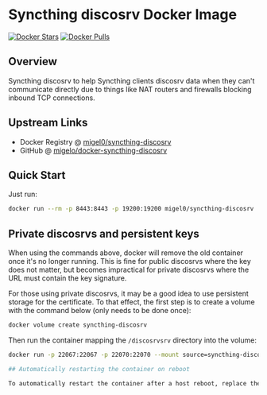 # Syncthing discosrv Docker Image

[![Docker Stars](https://img.shields.io/docker/stars/migel0/syncthing-discosrv.svg)](https://hub.docker.com/r/migel0/syncthing-discosrv/)
[![Docker Pulls](https://img.shields.io/docker/pulls/migel0/syncthing-discosrv.svg)](https://hub.docker.com/r/migel0/syncthing-discosrv/)

## Overview

Syncthing discosrv to help Syncthing clients discosrv data when they can't communicate directly due to things like NAT routers and firewalls blocking inbound TCP connections.


## Upstream Links

- Docker Registry @ [migel0/syncthing-discosrv](https://hub.docker.com/repository/docker/migel0/syncthing-discosrv//)
- GitHub @ [migelo/docker-syncthing-discosrv](https://github.com/Migelo/docker-syncthing-discosrv)

## Quick Start

Just run:

```bash
docker run --rm -p 8443:8443 -p 19200:19200 migel0/syncthing-discosrv
```


## Private discosrvs and persistent keys

When using the commands above, docker will remove the old container once it's no longer running. This is fine for public discosrvs where the key does not matter, but becomes impractical for private discosrvs where the URL must contain the key signature.

For those using private discosrvs, it may be a good idea to use persistent storage for the certificate. To that effect, the first step is to create a volume with the command below (only needs to be done once):

```bash
docker volume create syncthing-discosrv
```

Then run the container mapping the `/discosrvsrv` directory into the volume:

```bash
docker run -p 22067:22067 -p 22070:22070 --mount source=syncthing-discosrv,target=/discosrv -d migel0/syncthing-discosrv```

## Automatically restarting the container on reboot

To automatically restart the container after a host reboot, replace the `--rm` option in any of the docker invocations above with `--restart=always`. This is a simple solution for those who want to have a discosrv server that survives host restarts but prefer not to deal with systemd.

